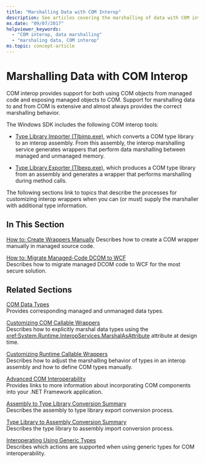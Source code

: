 ```yaml
---
title: "Marshalling Data with COM Interop"
description: See articles covering the marshalling of data with COM interop. The Tlbimp.exe and Tlbexp.exe tools convert between a COM type library and an interop assembly.
ms.date: "09/07/2017"
helpviewer_keywords: 
  - "COM interop, data marshalling"
  - "marshaling data, COM interop"
ms.topic: concept-article
---
```

# Marshalling Data with COM Interop

COM interop provides support for both using COM objects from managed code and exposing managed objects to COM. Support for marshalling data to and from COM is extensive and almost always provides the correct marshalling behavior.  
  
 The Windows SDK includes the following COM interop tools:  
  
- [Type Library Importer (Tlbimp.exe)](../tools/tlbimp-exe-type-library-importer.md), which converts a COM type library to an interop assembly. From this assembly, the interop marshalling service generates wrappers that perform data marshalling between managed and unmanaged memory.  
  
- [Type Library Exporter (Tlbexp.exe)](../tools/tlbexp-exe-type-library-exporter.md), which produces a COM type library from an assembly and generates a wrapper that performs marshalling during method calls.  
  
 The following sections link to topics that describe the processes for customizing interop wrappers when you can (or must) supply the marshaller with additional type information.  
  
## In This Section  

[How to: Create Wrappers Manually](how-to-create-wrappers-manually.md)
Describes how to create a COM wrapper manually in managed source code.

 [How to: Migrate Managed-Code DCOM to WCF](how-to-migrate-managed-code-dcom-to-wcf.md)  
 Describes how to migrate managed DCOM code to WCF for the most secure solution.  
  
## Related Sections  

 [COM Data Types](/previous-versions/dotnet/netframework-4.0/sak564ww(v=vs.100))  
 Provides corresponding managed and unmanaged data types.  
  
 [Customizing COM Callable Wrappers](/previous-versions/dotnet/netframework-4.0/3bwc828w(v=vs.100))  
 Describes how to explicitly marshal data types using the <xref:System.Runtime.InteropServices.MarshalAsAttribute> attribute at design time.  
  
 [Customizing Runtime Callable Wrappers](/previous-versions/dotnet/netframework-4.0/e753eftz(v=vs.100))  
 Describes how to adjust the marshalling behavior of types in an interop assembly and how to define COM types manually.  
  
 [Advanced COM Interoperability](/previous-versions/dotnet/netframework-4.0/bd9cdfyx(v=vs.100))  
 Provides links to more information about incorporating COM components into your .NET Framework application.  
  
 [Assembly to Type Library Conversion Summary](/previous-versions/dotnet/netframework-4.0/xk1120c3(v=vs.100))  
 Describes the assembly to type library export conversion process.  
  
 [Type Library to Assembly Conversion Summary](/previous-versions/dotnet/netframework-4.0/k83zzh38(v=vs.100))  
 Describes the type library to assembly import conversion process.  
  
 [Interoperating Using Generic Types](/previous-versions/dotnet/netframework-4.0/ms229590(v=vs.100))  
 Describes which actions are supported when using generic types for COM interoperability.

